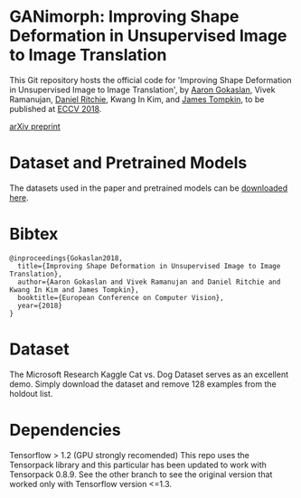 # GANimorph: Improving Shape Deformation in Unsupervised Image to Image Translation

This Git repository hosts the official code for 'Improving Shape Deformation in Unsupervised Image to Image Translation', by [Aaron Gokaslan](https://skylion007.github.io/), Vivek Ramanujan, [Daniel Ritchie](https://dritchie.github.io/), Kwang In Kim, and [James Tompkin](www.jamestompkin.com), to be published at [ECCV 2018](https://eccv2018.org/).

[arXiv preprint](http://arxiv.org/abs/1808.04325)

# Dataset and Pretrained Models
The datasets used in the paper and  pretrained models can be [downloaded here](https://drive.google.com/drive/u/1/folders/1xhOp43mmPSmL1_P6oYVzGNBgmAWeDYMO).

# Bibtex

```
@inproceedings{Gokaslan2018,
  title={Improving Shape Deformation in Unsupervised Image to Image Translation},
  author={Aaron Gokaslan and Vivek Ramanujan and Daniel Ritchie and Kwang In Kim and James Tompkin},
  booktitle={European Conference on Computer Vision},
  year={2018}
}
```

# Dataset
The Microsoft Research Kaggle Cat vs. Dog Dataset serves as an excellent demo. Simply download the dataset and remove 128 examples from the holdout list.

# Dependencies

Tensorflow > 1.2 (GPU strongly recomended)
This repo uses the Tensorpack library and this particular has been updated to work with Tensorpack 0.8.9.
See the other branch to see the original version that worked only with Tensorflow version <=1.3.

